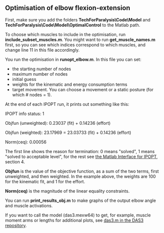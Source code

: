 ## Optimisation of elbow flexion-extension

First, make sure you add the folders **TechForParalysis\Code\Model** and **TechForParalysis\Code\Model\OptimalControl** to the Matlab path.

To choose which muscles to include in the optimisation, run **include_subset_muscles.m**. You might want to run **get_muscle_names.m** first, so you can see which indices correspond to which muscles, and change line 11 in this file accordingly.

You run the optimisation in **runopt_elbow.m**. In this file you can set:

- the starting number of nodes
- maximum number of nodes
- initial guess
- weights for the kinematic and energy consumption terms
- target movement. You can choose a movement or a static posture (for which # nodes = 1).

At the end of each IPOPT run, it prints out something like this:

IPOPT info status: 1

Objfun (unweighted):   0.23037 (fit) +   0.14236 (effort)

Objfun (weighted):  23.17969 =  23.03733 (fit) +   0.14236 (effort)

Norm(ceq):   0.00056

The first line shows the reason for termination: 0 means "solved", 1 means "solved to acceptable level", for the rest see [the Matlab Interface for IPOPT](https://ethz.ch/content/dam/ethz/special-interest/mavt/dynamic-systems-n-control/idsc-dam/Research_Onder/Downloads/IPOPT/IPOPT_MatlabInterface_V0p1.pdf), section 4.

**Objfun** is the value of the objective function, as a sum of the two terms, first unweighted, and then weighted. In the example above, the weights are 100 for the kinematic fit, and 1 for the effort.

**Norm(ceq)** is the magnitude of the linear equality constraints.

You can run **print_results_obj.m** to make graphs of the output elbow angle and muscle activations.

If you want to call the model (das3.mexw64) to get, for example, muscle moment arms or lengths for additional plots, see [das3.m in the DAS3 repository](https://github.com/dasproject/DAS3/blob/master/model/das3.m).
